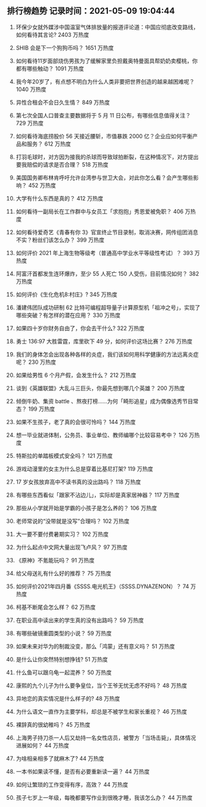 
## 排行榜趋势 记录时间：2021-05-09 19:04:44
  
  1. 环保少女就外媒涉中国温室气体排放量的报道评论道：中国应彻底改变路线，如何看待其言论? 2403 万热度
    
  2. SHIB 会是下一个狗狗币吗？ 1651 万热度
    
  3. 如何看待11岁面部烧伤男孩为了缓解家里负担戴奥特曼面具帮奶奶卖樱桃，你都有哪些触动？ 1091 万热度
    
  4. 我今年20岁了，有点想不明白为什么人类非要把世界创造的越来越困难呢？ 1040 万热度
    
  5. 异性合租会不会日久生情？ 849 万热度
    
  6. 第七次全国人口普查主要数据将于 5 月 11 日公布，有哪些信息值得关注？ 729 万热度
    
  7. 如何看待海底捞股价 56 天接近腰斩，市值暴跌 2000 亿？企业应如何平衡产品和服务？ 612 万热度
    
  8. 打羽毛球时，对方因为接我的杀球而导致球拍断裂，在这种情况下，对方提出要我赔偿的请求是否合理？ 518 万热度
    
  9. 美国国务卿布林肯呼吁允许台湾参与世卫大会，对此你怎么看？会产生哪些影响？ 452 万热度
    
  10. 大学有什么东西是真的？ 412 万热度
    
  11. 如何看待一副局长在工作群中与女员工「求抱抱」秀恩爱被免职？ 406 万热度
    
  12. 如何看待爱奇艺《青春有你 3》官宣终止节目录制，取消决赛，网传组团消息不实？粉丝们该怎么办？ 399 万热度
    
  13. 如何评价 2021 年上海生物等级考（普通高中学业水平等级性考试）？ 393 万热度
    
  14. 阿富汗首都发生连环爆炸，至少 55 人死亡 150 人受伤，目前情况如何？ 382 万热度
    
  15. 如何评价《生化危机8:村庄》? 345 万热度
    
  16. 潘建伟团队成功研制 62 比特可编程超导量子计算原型机「祖冲之号」，实现了哪些突破？有怎样的潜在应用？ 330 万热度
    
  17. 如果四十岁你财务自由了，你会去干什么? 322 万热度
    
  18. 勇士 136:97 大胜雷霆，库里砍下 49 分，如何评价这场比赛？ 276 万热度
    
  19. 我们的身体怎会出现各种各样的炎症，我们该如何用科学健康的方法远离炎症呢？ 230 万热度
    
  20. 如果给男性 6 个月产假，会发生什么？ 212 万热度
    
  21. 谈到《英雄联盟》大乱斗三巨头，你最先想到哪几个英雄？ 200 万热度
    
  22. 倾倒牛奶、集资 battle 、熬夜打榜……为何「畸形追星」成为偶像选秀节目常态？ 199 万热度
    
  23. 如果不生孩子，老了真的会很可怜吗？ 144 万热度
    
  24. 想一毕业就进体制，公务员、事业单位、教师编哪个比较容易考中？ 126 万热度
    
  25. 特斯拉的单踏板模式安全吗？ 121 万热度
    
  26. 游戏动漫里的女主为什么总是穿着比基尼打架? 119 万热度
    
  27. 17 岁女孩放弃高中不读书真的没出路吗？ 118 万热度
    
  28. 有哪些东西看似「跟家不沾边儿」，实际却是真家居神器？ 117 万热度
    
  29. 那些从小学就开始是学霸的小孩子是怎么养的？ 106 万热度
    
  30. 老师常说的“没带就是没写”合理吗？ 102 万热度
    
  31. 大一要不要付费暑期实习？ 102 万热度
    
  32. 为什么起点中文网大量出现飞卢风？ 97 万热度
    
  33. 《原神》不氪能玩吗？ 91 万热度
    
  34. 给父母送礼有什么好的推荐？ 75 万热度
    
  35. 如何评价2021年四月番《SSSS.电光机王》（SSSS.DYNAZENON）？ 74 万热度
    
  36. 柯基不断尾会怎么样？ 62 万热度
    
  37. 在职业高中读出来的学生真的没有出路吗？ 59 万热度
    
  38. 有哪些破镜重圆类型的小说？ 59 万热度
    
  39. 如果未来对华为的制裁没变，那么「鸿蒙」还有意义吗？ 51 万热度
    
  40. 是什么让你突然特别想挣钱? 51 万热度
    
  41. 什么鱼可以跟乌龟一起混养？ 50 万热度
    
  42. 康熙的九个儿子为什么要争皇位，当个王爷无忧无虑不好吗？ 48 万热度
    
  43. 异地恋的真实情况是什么样子的? 48 万热度
    
  44. 为什么语文一直作为主要学科，却总是不被学生和家长重视？ 46 万热度
    
  45. 裸辞真的很幼稚吗？ 45 万热度
    
  46. 上海男子持刀杀一人后又劫持一名女性店员，被警方「当场击毙」，具体情况进展如何？ 44 万热度
    
  47. 为啥相亲相多了就麻木了? 44 万热度
    
  48. 一本书如果读不懂，是否有必要重新读一遍？ 44 万热度
    
  49. 如何让繁琐的工作变得有序，高效？ 44 万热度
    
  50. 孩子七岁上一年级，每晚都要写作业到很晚才睡，我该怎么办？ 44 万热度
    